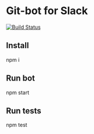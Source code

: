 # Git-bot for Slack
[![Build Status](https://travis-ci.org/PapageienTeam/git-crawler.svg?branch=master)](https://travis-ci.org/PapageienTeam/git-crawler)
## Install
npm i

## Run bot
npm start


## Run tests
npm test
